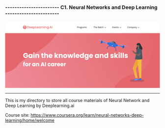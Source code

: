 ### ----------------------- C1. Neural Networks and Deep Learning -----------------------
<img src = "https://raw.githubusercontent.com/lehoangan2906/C1.-Neural-Networks-and-Deep-Learning/main/Screen%20Shot%202021-12-19%20at%2010.10.03%20AM.png">

---------------------------------------------------------------------------------------

This is my directory to store all course materials of Neural Network and Deep Learning by Deeplearning.ai

Course site: https://www.coursera.org/learn/neural-networks-deep-learning/home/welcome
